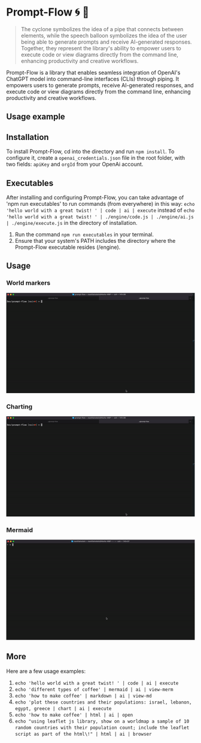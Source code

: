 # Prompt-Flow 🌀 💬 
 > The cyclone symbolizes the idea of a pipe that connects between elements, while the speech balloon symbolizes the idea of the user being able to generate prompts and receive AI-generated responses. 
 Together, they represent the library's ability to empower users to execute code or view diagrams directly
 from the command line, enhancing productivity and creative workflows.

Prompt-Flow is a library that enables seamless integration of OpenAI's ChatGPT model into command-line interfaces (CLIs) through piping. It empowers users to generate prompts, receive AI-generated responses, and execute code or view diagrams directly from the command line, enhancing productivity and creative workflows.

## Usage example

## Installation 
To install Prompt-Flow, cd into the directory and run `npm install`. To configure it, create a `openai_credentials.json` file in the root folder, with two fields: `apiKey` and `orgId` from your OpenAi account.

## Executables
After installing and configuring Prompt-Flow, you can take advantage of 'npm run executables' to run commands (from everywhere) in this way:
 `echo 'hello world with a great twist! ' | code | ai | execute` 
instead of 
`echo 'hello world with a great twist! ' | ./engine/code.js | ./engine/ai.js | ./engine/execute.js`
in the directory of installation.

1. Run the command `npm run executables` in your terminal.
2. Ensure that your system's PATH includes the directory where the Prompt-Flow executable resides (/engine).
   
## Usage

### World markers
<img src="./usage/leaflet.gif" alt="leaflet">   

### Charting
<img src="./usage/leaflet.gif" alt="chart"> 

### Mermaid
<img src="./usage/mermaid.gif" alt="mermaid"> 

## More  
Here are a few usage examples: 
1. `echo 'hello world with a great twist! ' | code | ai | execute` 
2. `echo 'different types of coffee' | mermaid | ai | view-merm` 
3. `echo 'how to make coffee' | markdown | ai | view-md` 
4. `echo 'plot these countries and their populations: israel, lebanon, egypt, greece | chart | ai | execute`
5. `echo 'how to make coffee' | html | ai | open` 
6. `echo "using leaflet js library, show on a worldmap a sample of 10 random countries with their population count; include the leaflet script as part of the html\!" | html | ai | browser`